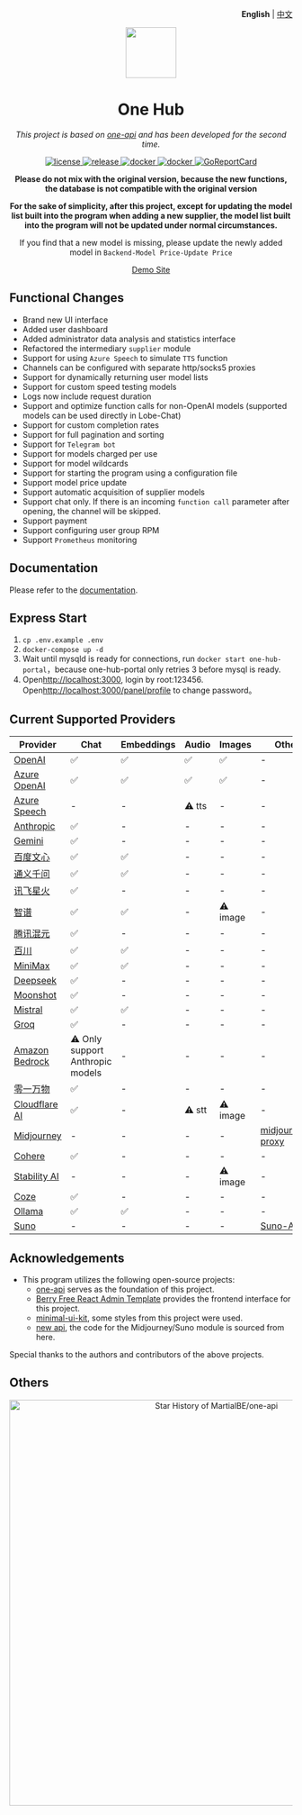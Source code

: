 <p align="right">
   <strong>English</strong> | <a href="./README.md">中文</a>
</p>

<p align="center">
   <picture>
   <source media="(prefers-color-scheme: dark)" srcset="https://github.com/MartialBE/one-hub/assets/42402987/c4125d1a-5577-446d-ba15-2a71c52140c1">
   <img height="90" src="https://raw.githubusercontent.com/MartialBE/one-api/main/web/src/assets/images/logo.svg">
   </picture>
</p>

<div align="center">

# One Hub

_This project is based on [one-api](https://github.com/songquanpeng/one-api) and has been developed for the second time._

<p align="center">
  <a href="https://raw.githubusercontent.com/MartialBE/one-api/main/LICENSE">
    <img src="https://img.shields.io/github/license/MartialBE/one-api?color=brightgreen" alt="license">
  </a>
  <a href="https://github.com/MartialBE/one-hub/releases/latest">
    <img src="https://img.shields.io/github/v/release/MartialBE/one-api?color=brightgreen&include_prereleases" alt="release">
  </a>
  <a href="https://github.com/users/MartialBE/packages/container/package/one-api">
    <img src="https://img.shields.io/badge/docker-ghcr.io-blue" alt="docker">
  </a>
  <a href="https://hub.docker.com/r/martialbe/one-api">
    <img src="https://img.shields.io/badge/docker-dockerHub-blue" alt="docker">
  </a>
  <a href="https://goreportcard.com/report/github.com/MartialBE/one-api">
    <img src="https://goreportcard.com/badge/github.com/MartialBE/one-api" alt="GoReportCard">
  </a>
</p>

**Please do not mix with the original version, because the new functions, the database is not compatible with the original version**

**For the sake of simplicity, after this project, except for updating the model list built into the program when adding a new supplier, the model list built into the program will not be updated under normal circumstances.**

If you find that a new model is missing, please update the newly added model in `Backend-Model Price-Update Price`

[Demo Site](https://one-api-martialbe.vercel.app/)

</div>

## Functional Changes

- Brand new UI interface
- Added user dashboard
- Added administrator data analysis and statistics interface
- Refactored the intermediary `supplier` module
- Support for using `Azure Speech` to simulate `TTS` function
- Channels can be configured with separate http/socks5 proxies
- Support for dynamically returning user model lists
- Support for custom speed testing models
- Logs now include request duration
- Support and optimize function calls for non-OpenAI models (supported models can be used directly in Lobe-Chat)
- Support for custom completion rates
- Support for full pagination and sorting
- Support for `Telegram bot`
- Support for models charged per use
- Support for model wildcards
- Support for starting the program using a configuration file
- Support model price update
- Support automatic acquisition of supplier models
- Support chat only. If there is an incoming `function call` parameter after opening, the channel will be skipped.
- Support payment
- Support configuring user group RPM
- Support `Prometheus` monitoring

## Documentation

Please refer to the [documentation](https://github.com/MartialBE/one-hub/wiki).

## Express Start

1. ```cp .env.example .env```
2. ```docker-compose up -d```
3. Wait until mysqld is ready for connections, run ```docker start one-hub-portal```，because one-hub-portal only retries 3 before mysql is ready.
4. Open[http://localhost:3000](http://localhost:3000), login by root:123456. Open[http://localhost:3000/panel/profile](http://localhost:3000/panel/profile) to change password。

## Current Supported Providers

| Provider                                                              | Chat                             | Embeddings | Audio  | Images   | Other                                                            |
| --------------------------------------------------------------------- | -------------------------------- | ---------- | ------ | -------- | ---------------------------------------------------------------- |
| [OpenAI](https://platform.openai.com/docs/api-reference/introduction) | ✅                               | ✅         | ✅     | ✅       | -                                                                |
| [Azure OpenAI](https://oai.azure.com/)                                | ✅                               | ✅         | ✅     | ✅       | -                                                                |
| [Azure Speech](https://portal.azure.com/)                             | -                                | -          | ⚠️ tts | -        | -                                                                |
| [Anthropic](https://www.anthropic.com/)                               | ✅                               | -          | -      | -        | -                                                                |
| [Gemini](https://aistudio.google.com/)                                | ✅                               | -          | -      | -        | -                                                                |
| [百度文心](https://console.bce.baidu.com/qianfan/overview)            | ✅                               | ✅         | -      | -        | -                                                                |
| [通义千问](https://dashscope.console.aliyun.com/overview)             | ✅                               | ✅         | -      | -        | -                                                                |
| [讯飞星火](https://console.xfyun.cn/)                                 | ✅                               | -          | -      | -        | -                                                                |
| [智谱](https://open.bigmodel.cn/overview)                             | ✅                               | ✅         | -      | ⚠️ image | -                                                                |
| [腾讯混元](https://cloud.tencent.com/product/hunyuan)                 | ✅                               | -          | -      | -        | -                                                                |
| [百川](https://platform.baichuan-ai.com/console/apikey)               | ✅                               | ✅         | -      | -        | -                                                                |
| [MiniMax](https://www.minimaxi.com/user-center/basic-information)     | ✅                               | ✅         | -      | -        | -                                                                |
| [Deepseek](https://platform.deepseek.com/usage)                       | ✅                               | -          | -      | -        | -                                                                |
| [Moonshot](https://moonshot.ai/)                                      | ✅                               | -          | -      | -        | -                                                                |
| [Mistral](https://mistral.ai/)                                        | ✅                               | ✅         | -      | -        | -                                                                |
| [Groq](https://console.groq.com/keys)                                 | ✅                               | -          | -      | -        | -                                                                |
| [Amazon Bedrock](https://console.aws.amazon.com/bedrock/home)         | ⚠️ Only support Anthropic models | -          | -      | -        | -                                                                |
| [零一万物](https://platform.lingyiwanwu.com/details)                  | ✅                               | -          | -      | -        | -                                                                |
| [Cloudflare AI](https://ai.cloudflare.com/)                           | ✅                               | -          | ⚠️ stt | ⚠️ image | -                                                                |
| [Midjourney](https://www.midjourney.com/)                             | -                                | -          | -      | -        | [midjourney-proxy](https://github.com/novicezk/midjourney-proxy) |
| [Cohere](https://cohere.com/)                                         | ✅                               | -          | -      | -        | -                                                                |
| [Stability AI](https://platform.stability.ai/account/credits)         | -                                | -          | -      | ⚠️ image | -                                                                |
| [Coze](https://www.coze.com/open/docs/chat?_lang=zh)                  | ✅                               | -          | -      | -        | -                                                                |
| [Ollama](https://github.com/ollama/ollama)                            | ✅                               | ✅         | -      | -        | -                                                                |
| [Suno](https://suno.com/)                                             | -                                | -          | -      | -        | [Suno-API](https://github.com/Suno-API/Suno-API)                 |

## Acknowledgements

- This program utilizes the following open-source projects:
  - [one-api](https://github.com/songquanpeng/one-api) serves as the foundation of this project.
  - [Berry Free React Admin Template](https://github.com/codedthemes/berry-free-react-admin-template) provides the frontend interface for this project.
  - [minimal-ui-kit](https://github.com/minimal-ui-kit/material-kit-react), some styles from this project were used.
  - [new api](https://github.com/Calcium-Ion/new-api), the code for the Midjourney/Suno module is sourced from here.

Special thanks to the authors and contributors of the above projects.

## Others

<a href="https://next.ossinsight.io/widgets/official/analyze-repo-stars-history?repo_id=689214770" target="_blank" style="display: block" align="center">
  <picture>
    <source media="(prefers-color-scheme: dark)" srcset="https://next.ossinsight.io/widgets/official/analyze-repo-stars-history/thumbnail.png?repo_id=689214770&image_size=auto&color_scheme=dark" width="721" height="auto">
    <img alt="Star History of MartialBE/one-api" src="https://next.ossinsight.io/widgets/official/analyze-repo-stars-history/thumbnail.png?repo_id=689214770&image_size=auto&color_scheme=light" width="721" height="auto">
  </picture>
</a>
